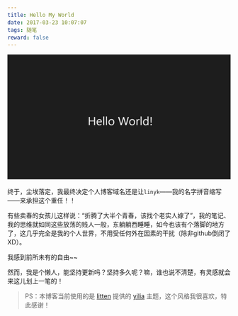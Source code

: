 ```yaml
---
title: Hello My World
date: 2017-03-23 10:07:07
tags: 随笔
reward: false
---
```


![hello-world!](/images/hello_world.jpg)

终于，尘埃落定，我最终决定个人博客域名还是让`linyk`——我的名字拼音缩写——来承担这个重任！！

有些卖春的女孩儿这样说：“折腾了大半个青春，该找个老实人嫁了”，我的笔记、我的思维就如同这些放荡的贱人一般，东躺躺西睡睡，如今也该有个落脚的地方了，这几乎完全是我的个人世界，不用受任何外在因素的干扰（除非github倒闭了XD）。

<!-- more -->

我感到前所未有的自由~~

然而，我是个懒人，能坚持更新吗？坚持多久呢？嘛，谁也说不清楚，有灵感就会来这儿划上一笔的！


> PS：本博客当前使用的是 [litten](https://github.com/litten) 提供的 [yilia](https://github.com/litten/hexo-theme-yilia) 主题，这个风格我很喜欢，特此感谢！